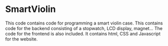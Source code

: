 # SmartViolin
This code contains code for programming a smart violin case. This contains code for the backend consisting of a stopwatch, LCD display, magnet... The code for the frontend is also included. It contains html, CSS and Javascript for the website.
